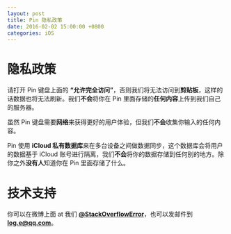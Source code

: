 ```yaml
---
layout: post
title: Pin 隐私政策
date: 2016-02-02 15:00:00 +0800
categories: iOS
---
```


# 隐私政策

请打开 Pin 键盘上面的 **“允许完全访问”**，否则我们将无法访问到**剪贴板**，这样的话数据也将无法刷新。我们**不会**将你在 Pin 里面存储的**任何内容**上传到我们自己的服务器。

虽然 Pin 键盘需要**网络**来获得更好的用户体验，但我们**不会**收集你输入的任何内容。

Pin 使用 **iCloud 私有数据库**来在多台设备之间做数据同步，这个数据库会将用户的数据基于 iCloud 账号进行隔离，我们**不会**将你的数据存储到任何别的地方。除你之外**没有人**知道你在 Pin 里面存储了什么。

# 技术支持 

你可以在微博上面 at 我们 **[@StackOverflowError](http://weibo.com/0x00eeee)**，也可以发邮件到 **[log.e@qq.com](mailto:log.e@qq.com)**。
